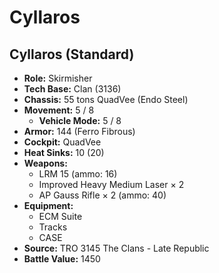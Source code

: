 # Cyllaros
## Cyllaros (Standard)
- **Role:** Skirmisher
- **Tech Base:** Clan (3136)
- **Chassis:** 55 tons QuadVee (Endo Steel)
- **Movement:** 5 / 8
  - **Vehicle Mode:** 5 / 8
- **Armor:** 144 (Ferro Fibrous)
- **Cockpit:** QuadVee
- **Heat Sinks:** 10 (20)
- **Weapons:**
  - LRM 15 (ammo: 16)
  - Improved Heavy Medium Laser × 2
  - AP Gauss Rifle × 2 (ammo: 40)
- **Equipment:**
  - ECM Suite
  - Tracks
  - CASE
- **Source:** TRO 3145 The Clans - Late Republic
- **Battle Value:** 1450

